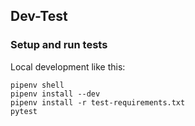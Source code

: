 ## Dev-Test


### Setup and run tests

Local development like this:

```
pipenv shell
pipenv install --dev
pipenv install -r test-requirements.txt
pytest
```

